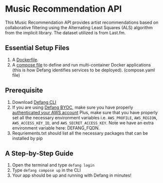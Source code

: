 # Music Recommendation API

This Music Recommendation API provides artist recommendations based on collaborative filtering using the Alternating Least Squares (ALS) algorithm from the implicit library. The dataset utilized is from Last.fm.


## Essential Setup Files
1. A <a href="https://docs.docker.com/develop/develop-images/dockerfile_best-practices/">Dockerfile</a>.
2. A <a href="https://docs.defang.io/docs/concepts/compose">compose file</a> to define and run multi-container Docker applications (this is how Defang identifies services to be deployed). (compose.yaml file)

## Prerequisite
1. Download <a href="https://github.com/defang-io/defang">Defang CLI</a>
2. If you are using <a href="https://docs.defang.io/docs/concepts/defang-byoc">Defang BYOC</a>, make sure you have properly <a href="https://docs.aws.amazon.com/cli/latest/userguide/cli-chap-configure.html">authenticated your AWS account</a>
Plus, make sure that you have properly set all the necessary environment variables i.e. `AWS_PROFILE`, `AWS_REGION`, `AWS_ACCESS_KEY_ID`, and `AWS_SECRET_ACCESS_KEY`. Note we have an extra environment variable here: DEFANG_FQDN. 
3. Requriements.txt should list all the necessary packages that can be installed by pip

## A Step-by-Step Guide
1. Open the terminal and type `defang login`
2. Type `defang compose up` in the CLI
3. Your app should be up and running with Defang in minutes!

